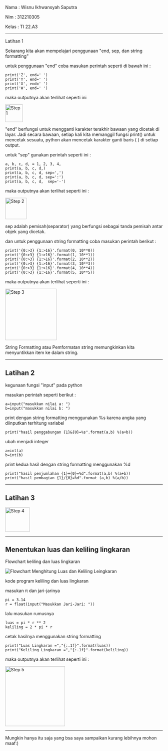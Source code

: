 Nama : Wisnu Ikhwansyah Saputra

Nim : 312210305

Kelas : TI 22.A3

---

<p align="center> Latihan Pemrograman Menggunakan Bahasa Python </p>

## Latihan 1

Sekarang kita akan mempelajari penggunaan "end, sep, dan string formatting"

untuk penggunaan "end" coba masukan perintah seperti di bawah ini : 

    print('Z', end=' ')
    print('Y', end=' ')
    print('X', end=' ')
    print('W', end=' ')

maka outputnya akan terlihat seperti ini

<img width="56" alt="Step 1" src="https://user-images.githubusercontent.com/110619093/198941900-896ce7a2-6879-4f72-a5e2-0d35c169bc48.png">

"end" berfungsi untuk mengganti karakter terakhir bawaan yang dicetak di layar. Jadi secara bawaan, setiap kali kita memanggil fungsi print() untuk mencetak sesuatu, python akan mencetak karakter ganti baris ( ) di setiap output.

untuk "sep" gunakan perintah seperti ini :

    a, b, c, d, = 1, 2, 3, 4, 
    print(a, b, c, d,)
    print(a, b, c, d, sep=',')
    print(a, b, c, d, sep=':')
    print(a, b, c, d,  sep='-')
    
maka outputnya akan terlihat seperti ini :

<img width="68" alt="Step 2" src="https://user-images.githubusercontent.com/110619093/198942370-a9cd8103-3d99-4ae9-83da-2e0c3fa6b415.png">

sep adalah pemisah(separator) yang berfungsi sebagai tanda pemisah antar objek yang dicetak.

dan untuk penggunaan string formatting coba masukan perintah berikut :

    print('{0:>3} {1:>16}'.format(0, 10**0))
    print('{0:>3} {1:>16}'.format(1, 10**1))
    print('{0:>3} {1:>16}'.format(2, 10**2))
    print('{0:>3} {1:>16}'.format(3, 10**3))
    print('{0:>3} {1:>16}'.format(4, 10**4))
    print('{0:>3} {1:>16}'.format(5, 10**5))
    
maka outputnya akan terlihat seperti ini : 

<img width="164" alt="Step 3" src="https://user-images.githubusercontent.com/110619093/198943275-45f68d4b-afe7-427b-84b5-c37ed677fa33.png">

String Formatting atau Pemformatan string memungkinkan kita menyuntikkan item ke dalam string.

---

## Latihan 2

kegunaan fungsi "input" pada python

masukan perintah seperti berikut :

    a=input("masukkan nilai a: ")
    b=input("masukkan nilai b: ")
    
print dengan string formatting menggunakan %s karena angka yang diinputkan terhitung variabel

    print("hasil penggabungan {1}&{0}=%s".format(a,b) %(a+b))
    
ubah menjadi integer

    a=int(a)
    b=int(b)
    
print kedua hasil dengan string formatting menggunakan %d

    print("hasil penjumlahan {1}+{0}=%d".format(a,b) %(a+b))
    print("hasil pembagian {1}/{0}=%d".format (a,b) %(a/b))
    
---
    
## Latihan 3

<img width="78" alt="Step 4" src="https://user-images.githubusercontent.com/110619093/198944593-fa59dc6e-ffdd-4109-a4b0-02ee68871543.png">

---

## Menentukan luas dan keliling lingkaran

Flowchart keliling dan luas lingkaran

![Flowchart Menghitung Luas dan Keliling Leingkaran](https://user-images.githubusercontent.com/110619093/198944837-08f98f13-4e11-4894-8d6a-022b03710b9d.png)

kode program keliling dan luas lingkaran

masukan π dan jari-jarinya

    pi = 3.14
    r = float(input("Masukkan Jari-Jari: "))
    
lalu masukan rumusnya

    luas = pi * r ** 2
    keliling = 2 * pi * r
    
cetak hasilnya menggunakan string formatting

    print("Luas Lingkaran =","{:.1f}".format(luas))
    print("Keliling Lingkaran =","{:.1f}".format(keliling))
    
maka outputnya akan terlihat seperti ini :

<img width="191" alt="Step 5" src="https://user-images.githubusercontent.com/110619093/198945867-cd8646ef-87aa-4f66-b6aa-426e2729bfe7.png">

---

Mungkin hanya itu saja yang bsa saya sampaikan kurang lebihnya mohon maaf:)
